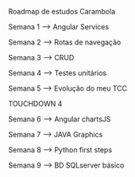 Roadmap de estudos Carambola

Semana 1 --> Angular Services 

Semana 2 --> Rotas de navegação

Semana 3 --> CRUD

Semana 4 --> Testes unitários

Semana 5 --> Evolução do meu TCC

TOUCHDOWN 4

Semana 6 --> Angular chartsJS

Semana 7 --> JAVA Graphics

Semana 8 --> Python first steps

Semana 9 --> BD SQLserver básico
